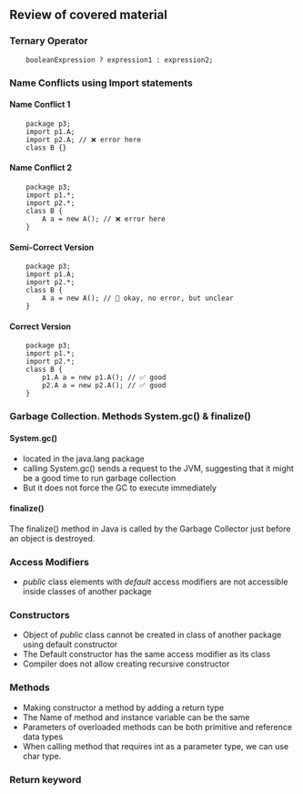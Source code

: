 ## Review of covered material

### Ternary Operator
```
    booleanExpression ? expression1 : expression2;
```

### Name Conflicts using Import statements
#### Name Conflict 1
```
    package p3;
    import p1.A;
    import p2.A; // ❌ error here
    class B {}
```

#### Name Conflict 2
```
    package p3;
    import p1.*;
    import p2.*;
    class B {
        A a = new A(); // ❌ error here
    }
```

#### Semi-Correct Version
```
    package p3;
    import p1.A;
    import p2.*;
    class B {
        A a = new A(); // 🤔 okay, no error, but unclear
    }
```

#### Correct Version
```
    package p3;
    import p1.*;
    import p2.*;
    class B {
        p1.A a = new p1.A(); // ✅ good
        p2.A a = new p2.A(); // ✅ good
    }
```

### Garbage Collection. Methods System.gc() & finalize()

#### System.gc()
- located in the java.lang package
- calling System.gc() sends a request to the JVM, suggesting that it might be a good time to run garbage collection
- But it does not force the GC to execute immediately

#### finalize()
The finalize() method in Java is called by the Garbage Collector just before an object is destroyed.

### Access Modifiers
- _public_ class elements with _default_ access modifiers are not accessible inside classes of another package

### Constructors
- Object of _public_ class cannot be created in class of another package using default constructor
- The Default constructor has the same access modifier as its class
- Compiler does not allow creating recursive constructor

### Methods
- Making constructor a method by adding a return type
- The Name of method and instance variable can be the same
- Parameters of overloaded methods can be both primitive and reference data types
- When calling method that requires int as a parameter type, we can use char type.

### Return keyword




